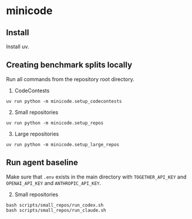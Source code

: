 # minicode

## Install
Install uv.

## Creating benchmark splits locally

Run all commands from the repository root directory.

1. CodeContests
```
uv run python -m minicode.setup_codecontests
```
2. Small repositories
```
uv run python -m minicode.setup_repos
```
3. Large repositories
```
uv run python -m minicode.setup_large_repos
```


## Run agent baseline

Make sure that `.env` exists in the main directory with `TOGETHER_API_KEY` and `OPENAI_API_KEY` and `ANTHROPIC_API_KEY`.

2. Small repositories
```
bash scripts/small_repos/run_codex.sh
bash scripts/small_repos/run_claude.sh
```
